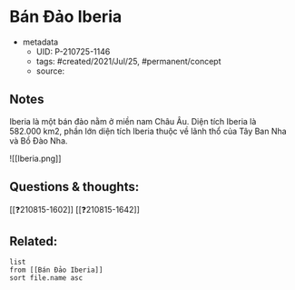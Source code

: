 # Bán Đảo Iberia

- metadata
	- UID: P-210725-1146
	- tags: #created/2021/Jul/25, #permanent/concept 
	- source: 

## Notes
Iberia là một bán đảo nằm ở miền nam Châu Âu. Diện tích Iberia là 582.000 km2, phần lớn diện tích Iberia thuộc về lãnh thổ của Tây Ban Nha và Bồ Đào Nha.

![[Iberia.png]]

## Questions & thoughts:
[[❓210815-1602]]
[[❓210815-1642]]
## Related:
```dataview
list
from [[Bán Đảo Iberia]]
sort file.name asc
```